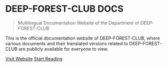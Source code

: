 <h1 id="cover-heading">
  DEEP-FOREST-CLUB DOCS
</h1>


>  Multilingual Documentation Website of the Department of DEEP-FOREST-CLUB

This is the official documentation website of DEEP-FOREST-CLUB, where various documents and their translated versions related to DEEP-FOREST-CLUB are publicly available for everyone to view.


[Visit Website](https://deep-forest-club.wikidot.com/)
[Start Reading](#select-localization-version)
